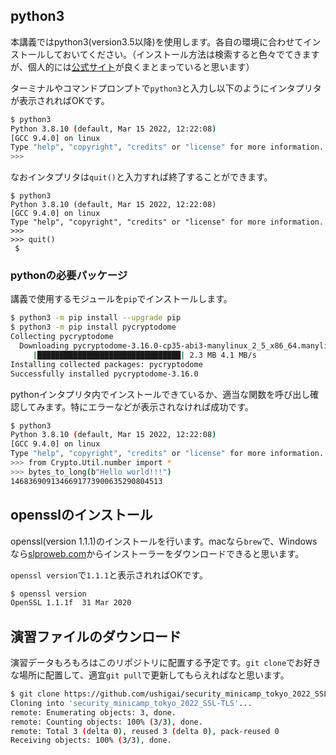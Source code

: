 ## python3
本講義ではpython3(version3.5以降)を使用します。各自の環境に合わせてインストールしておいてください。（インストール方法は検索すると色々でてきますが、個人的には[公式サイト](https://www.python.jp/install/install.html)が良くまとまっていると思います）

ターミナルやコマンドプロンプトで`python3`と入力し以下のようにインタプリタが表示されればOKです。

```bash
$ python3
Python 3.8.10 (default, Mar 15 2022, 12:22:08)
[GCC 9.4.0] on linux
Type "help", "copyright", "credits" or "license" for more information.
>>>
```

なおインタプリタは`quit()`と入力すれば終了することができます。

```
$ python3
Python 3.8.10 (default, Mar 15 2022, 12:22:08)
[GCC 9.4.0] on linux
Type "help", "copyright", "credits" or "license" for more information.
>>>
>>> quit()
 $
```

### pythonの必要パッケージ
講義で使用するモジュールを`pip`でインストールします。

```bash
$ python3 -m pip install --upgrade pip
$ python3 -m pip install pycryptodome 
Collecting pycryptodome
  Downloading pycryptodome-3.16.0-cp35-abi3-manylinux_2_5_x86_64.manylinux1_x86_64.manylinux_2_12_x86_64.manylinux2010_x86_64.whl (2.3 MB)
     |████████████████████████████████| 2.3 MB 4.1 MB/s
Installing collected packages: pycryptodome
Successfully installed pycryptodome-3.16.0
```

pythonインタプリタ内でインストールできているか、適当な関数を呼び出し確認してみます。特にエラーなどが表示されなければ成功です。

```bash
$ python3
Python 3.8.10 (default, Mar 15 2022, 12:22:08)
[GCC 9.4.0] on linux
Type "help", "copyright", "credits" or "license" for more information.
>>> from Crypto.Util.number import *
>>> bytes_to_long(b"Hello world!!!")
1468369091346691773900635290804513
```

## opensslのインストール
openssl(version 1.1.1)のインストールを行います。macなら`brew`で、Windowsなら[slproweb.com](https://slproweb.com/products/Win32OpenSSL.html)からインストーラーをダウンロードできると思います。

`openssl version`で`1.1.1`と表示されればOKです。

```bash
$ openssl version
OpenSSL 1.1.1f  31 Mar 2020
```

## 演習ファイルのダウンロード
演習データもろもろはこのリポジトリに配置する予定です。`git clone`でお好きな場所に配置して、適宜`git pull`で更新してもらえればなと思います。

```bash
$ git clone https://github.com/ushigai/security_minicamp_tokyo_2022_SSL-TLS.git
Cloning into 'security_minicamp_tokyo_2022_SSL-TLS'...
remote: Enumerating objects: 3, done.
remote: Counting objects: 100% (3/3), done.
remote: Total 3 (delta 0), reused 3 (delta 0), pack-reused 0
Receiving objects: 100% (3/3), done.
```

